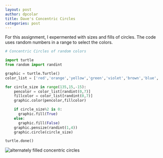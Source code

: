 ```yaml
---
layout: post
author: dpcolar
title: Dave's Concentric Circles
categories: post
---
```


For this assignment, I expermented with sizes and fills of circles.  The code uses random numbers in a range to select the colors.
<br>

```python
# Concentric Circles of random colors

import turtle
from random import randint

graphic = turtle.Turtle()
color_list = ['red','orange','yellow','green','violet','brown','blue','gray']

for circle_size in range(135,15,-15):
    pencolor = color_list[randint(0,7)]
    fillcolor = color_list[randint(0,7)]
    graphic.color(pencolor,fillcolor)

    if circle_size%2 is 0:
      graphic.fill(True)
    else:
      graphic.fill(False)
    graphic.pensize(randint(1,4))
    graphic.circle(circle_size)

turtle.done()

```

![alternately filled concentric circles](https://docs.google.com/file/d/0B6VrsFbpq7RIcEwtWkpmRXVDYlU)
